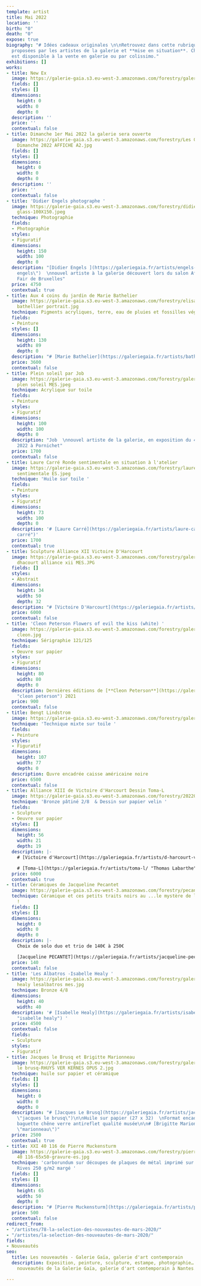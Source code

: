 ```yaml
---
template: artist
title: Mai 2022
location: ''
birth: "0"
death: "0"
expose: true
biography: "# Idées cadeaux originales \n\nRetrouvez dans cette rubrique des **nouveautés**
  proposées par les artistes de la galerie et **mise en situation**. Chaque œuvre
  est disponible à la vente en galerie ou par colissimo."
exhibitions: []
works:
- title: New Ex
  image: https://galerie-gaia.s3.eu-west-3.amazonaws.com/forestry/galerie-gaia-exclu-new21.png
  fields: []
  styles: []
  dimensions:
    height: 0
    width: 0
    depth: 0
  description: ''
  price: ''
  contextual: false
- title: Dimanche 1er Mai 2022 la galerie sera ouverte
  image: https://galerie-gaia.s3.eu-west-3.amazonaws.com/forestry/Les Galeries, Le
    Dimanche 2022 AFFICHE A2.jpg
  fields: []
  styles: []
  dimensions:
    height: 0
    width: 0
    depth: 0
  description: ''
  price: ''
  contextual: false
- title: 'Didier Engels photographe '
  image: https://galerie-gaia.s3.eu-west-3.amazonaws.com/forestry/didier engels-stained
    glass-100X150.jpeg
  technique: Photographie
  fields:
  - Photographie
  styles:
  - Figuratif
  dimensions:
    height: 150
    width: 100
    depth: 0
  description: "[Didier Engels ](https://galeriegaia.fr/artists/engels-didier/ \"didier
    engels\")  \nnouvel artiste à la galerie découvert lors du salon Affordable Art
    Fair de Bruxelles"
  price: 4750
  contextual: true
- title: Aux 4 coins du jardin de Marie Bathelier
  image: https://galerie-gaia.s3.eu-west-3.amazonaws.com/forestry/elisabeth givre-marie
    bathellier portrait.jpg
  technique: Pigments acryliques, terre, eau de pluies et fossilles végétaux sur toile
  fields:
  - Peinture
  styles: []
  dimensions:
    height: 130
    width: 89
    depth: 0
  description: "# [Marie Bathelier](https://galeriegaia.fr/artists/bathelier-marie/)"
  price: 3600
  contextual: false
- title: Plein soleil par Job
  image: https://galerie-gaia.s3.eu-west-3.amazonaws.com/forestry/galeriegaia job
    plen soleil MES.jpeg
  technique: Acrylique sur toile
  fields:
  - Peinture
  styles:
  - Figuratif
  dimensions:
    height: 100
    width: 100
    depth: 0
  description: "Job  \nnouvel artiste de la galerie, en exposition du 4 au 17 juillet
    2022 à Pornichet"
  price: 1700
  contextual: false
- title: Laure Carré Ronde sentimentale en situation à l'atelier
  image: https://galerie-gaia.s3.eu-west-3.amazonaws.com/forestry/laure carre ronde
    sentimentale ES.jpeg
  technique: 'Huile sur toile '
  fields:
  - Peinture
  styles:
  - Figuratif
  dimensions:
    height: 73
    width: 100
    depth: 0
  description: '# [Laure Carré](https://galeriegaia.fr/artists/laure-carre/ "laure
    carré")'
  price: 1700
  contextual: true
- title: Sculpture Alliance XII Victoire D'Harcourt
  image: https://galerie-gaia.s3.eu-west-3.amazonaws.com/forestry/galeriegaia victoire
    dhacourt alliance xii MES.JPG
  fields: []
  styles:
  - Abstrait
  dimensions:
    height: 34
    width: 50
    depth: 32
  description: "# [Victoire D'Harcourt](https://galeriegaia.fr/artists/d-harcourt-victoire/)\n\n# "
  price: 6000
  contextual: false
- title: 'Cleon Peterson Flowers of evil the kiss (white) '
  image: https://galerie-gaia.s3.eu-west-3.amazonaws.com/forestry/galeriegaia peterson
    cleon.jpg
  technique: Sérigraphie 121/125
  fields:
  - Oeuvre sur papier
  styles:
  - Figuratif
  dimensions:
    height: 80
    width: 80
    depth: 0
  description: Dernières éditions de [**Cleon Peterson**](https://galeriegaia.fr/artists/estampes/
    "cleon peterson") 2021
  price: 900
  contextual: false
- title: Bengt Lindstrom
  image: https://galerie-gaia.s3.eu-west-3.amazonaws.com/forestry/galeriegaia@lindstrom-107X77ES.jpg
  technique: 'Technique mixte sur toile '
  fields:
  - Peinture
  styles:
  - Figuratif
  dimensions:
    height: 107
    width: 77
    depth: 0
  description: Œuvre encadrée caisse américaine noire
  price: 6500
  contextual: false
- title: Alliance XIII de Victoire d'Harcourt Dessin Toma-L
  image: https://galerie-gaia.s3.eu-west-3.amazonaws.com/forestry/20220122_192231.jpg
  technique: 'Bronze pâtiné 2/8  & Dessin sur papier velin '
  fields:
  - Sculpture
  - Oeuvre sur papier
  styles: []
  dimensions:
    height: 56
    width: 21
    depth: 19
  description: |-
    # [Victoire d'Harcourt](https://galeriegaia.fr/artists/d-harcourt-victoire/ "victoire d'harcourt")

    # [Toma-L](https://galeriegaia.fr/artists/toma-l/ "Thomas Labarthe")
  price: 6000
  contextual: true
- title: Céramiques de Jacqueline Pecantet
  image: https://galerie-gaia.s3.eu-west-3.amazonaws.com/forestry/pecantet ES3.jpg
  technique: Céramique et ces petits traits noirs au ...le mystère de la fabrication
    !
  fields: []
  styles: []
  dimensions:
    height: 0
    width: 0
    depth: 0
  description: |-
    Choix de solo duo et trio de 140€ à 250€

    [Jacqueline PECANTET](https://galeriegaia.fr/artists/jacqueline-pecantet/ "PECANTET CERAMIQUE ")
  price: 140
  contextual: false
- title: 'Les Albatros -Isabelle Healy '
  image: https://galerie-gaia.s3.eu-west-3.amazonaws.com/forestry/galeriegaia isabelle
    healy lesalbatros mes.jpg
  technique: Bronze 4/8
  dimensions:
    height: 40
    width: 40
  description: '# [Isabelle Healy](https://galeriegaia.fr/artists/isabelle-healy/
    "isabelle healy") '
  price: 4500
  contextual: false
  fields:
  - Sculpture
  styles:
  - Figuratif
- title: Jacques le Brusq et Brigitte Marionneau
  image: https://galerie-gaia.s3.eu-west-3.amazonaws.com/forestry/galerie-gaia-jacques
    le brusq-RHUYS VER KERNES OPUS 2.jpg
  technique: huile sur papier et céramique
  fields: []
  styles: []
  dimensions:
    height: 0
    width: 0
    depth: 0
  description: "# [Jacques Le Brusq](https://galeriegaia.fr/artists/jacques-le-brusq/
    \"jacques le brusq\")\n\nHuile sur papier (27 x 32)  \nFormat encadré 53X43 cm
    baguette chêne verre antireflet qualité musée\n\n# [Brigitte Marionneau](https://galeriegaia.fr/artists/brigitte-marionneau/
    \"marionneau\")"
  price: 2500
  contextual: true
- title: XXI 40 116 de Pierre Muckensturm
  image: https://galerie-gaia.s3.eu-west-3.amazonaws.com/forestry/pierre. muckensturm-XXI
    40 116-65x50-gravure-es.jpg
  technique: 'carborundum sur découpes de plaques de métal imprimé sur papier BFK
    Rives 250 g/m2 margé '
  fields: []
  styles: []
  dimensions:
    height: 65
    width: 50
    depth: 0
  description: "# [Pierre Muckensturm](https://galeriegaia.fr/artists/pierre-muckensturm/)"
  price: 500
  contextual: false
redirect_from:
- "/artistes/78-la-selection-des-nouveautes-de-mars-2020/"
- "/artistes/la-selection-des-nouveautes-de-mars-2020/"
fields:
- Nouveautés
seo:
  title: Les nouveautés - Galerie Gaïa, galerie d'art contemporain
  description: Exposition, peinture, sculpture, estampe, photographie… Découvrez les
    nouveautés de la Galerie Gaïa, galerie d'art contemporain à Nantes.

---
```

